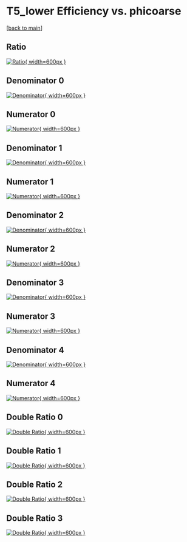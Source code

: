 # T5_lower Efficiency vs. phicoarse

[[back to main](./)]



## Ratio

[![Ratio](../mtv/var/T5_lower_vtr_0_-1_eff_phicoarse.png){ width=600px }](../mtv/var/T5_lower_vtr_0_-1_eff_phicoarse.pdf)

## Denominator 0

[![Denominator](../mtv/den/T5_lower_vtr_0_-1_eff_phicoarse_den0.png){ width=600px }](../mtv/den/T5_lower_vtr_0_-1_eff_phicoarse_den0.pdf)

## Numerator 0

[![Numerator](../mtv/num/T5_lower_vtr_0_-1_eff_phicoarse_num0.png){ width=600px }](../mtv/num/T5_lower_vtr_0_-1_eff_phicoarse_num0.pdf)

## Denominator 1

[![Denominator](../mtv/den/T5_lower_vtr_0_-1_eff_phicoarse_den1.png){ width=600px }](../mtv/den/T5_lower_vtr_0_-1_eff_phicoarse_den1.pdf)

## Numerator 1

[![Numerator](../mtv/num/T5_lower_vtr_0_-1_eff_phicoarse_num1.png){ width=600px }](../mtv/num/T5_lower_vtr_0_-1_eff_phicoarse_num1.pdf)

## Denominator 2

[![Denominator](../mtv/den/T5_lower_vtr_0_-1_eff_phicoarse_den2.png){ width=600px }](../mtv/den/T5_lower_vtr_0_-1_eff_phicoarse_den2.pdf)

## Numerator 2

[![Numerator](../mtv/num/T5_lower_vtr_0_-1_eff_phicoarse_num2.png){ width=600px }](../mtv/num/T5_lower_vtr_0_-1_eff_phicoarse_num2.pdf)

## Denominator 3

[![Denominator](../mtv/den/T5_lower_vtr_0_-1_eff_phicoarse_den3.png){ width=600px }](../mtv/den/T5_lower_vtr_0_-1_eff_phicoarse_den3.pdf)

## Numerator 3

[![Numerator](../mtv/num/T5_lower_vtr_0_-1_eff_phicoarse_num3.png){ width=600px }](../mtv/num/T5_lower_vtr_0_-1_eff_phicoarse_num3.pdf)

## Denominator 4

[![Denominator](../mtv/den/T5_lower_vtr_0_-1_eff_phicoarse_den4.png){ width=600px }](../mtv/den/T5_lower_vtr_0_-1_eff_phicoarse_den4.pdf)

## Numerator 4

[![Numerator](../mtv/num/T5_lower_vtr_0_-1_eff_phicoarse_num4.png){ width=600px }](../mtv/num/T5_lower_vtr_0_-1_eff_phicoarse_num4.pdf)

## Double Ratio 0

[![Double Ratio](../mtv/ratio/T5_lower_vtr_0_-1_eff_phicoarse_ratio0.png){ width=600px }](../mtv/ratio/T5_lower_vtr_0_-1_eff_phicoarse_ratio0.pdf)

## Double Ratio 1

[![Double Ratio](../mtv/ratio/T5_lower_vtr_0_-1_eff_phicoarse_ratio1.png){ width=600px }](../mtv/ratio/T5_lower_vtr_0_-1_eff_phicoarse_ratio1.pdf)

## Double Ratio 2

[![Double Ratio](../mtv/ratio/T5_lower_vtr_0_-1_eff_phicoarse_ratio2.png){ width=600px }](../mtv/ratio/T5_lower_vtr_0_-1_eff_phicoarse_ratio2.pdf)

## Double Ratio 3

[![Double Ratio](../mtv/ratio/T5_lower_vtr_0_-1_eff_phicoarse_ratio3.png){ width=600px }](../mtv/ratio/T5_lower_vtr_0_-1_eff_phicoarse_ratio3.pdf)

